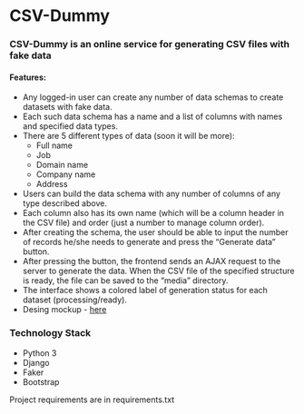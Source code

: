 <h1>CSV-Dummy</h1>
<h3>CSV-Dummy is an online service for generating CSV files with fake data</h3>
<h4>Features:</h4>
<ul>
<li>Any logged-in user can create any number of data schemas to create
datasets with fake data.</li>
<li>Each such data schema has a name and a list of columns with names and
specified data types.</li>
<li>There are 5 different types of data (soon it will be more):
<ul>
<li>Full name</li>
<li>Job</li>
<li>Domain name</li>
<li>Company name</li>
<li>Address</li>
</ul>
<li>Users can build the data schema with any number of columns of any type
described above.</li>
<li>Each column also has its own name (which will be a column header in the
CSV file) and order (just a number to manage column order).</li>
<li>After creating the schema, the user should be able to input the number of
records he/she needs to generate and press the “Generate data” button.</li>
<li>After pressing the button, the frontend sends an AJAX request to
the server to generate the data. When the CSV file of the specified
structure is ready, the file can be saved to the “media” directory.</li>
<li>The interface shows a colored label of generation status for each
dataset (processing/ready).</li>
<li>Desing mockup - <a href="https://www.figma.com/file/GLah5wCMHIyw7hJI4Gekns/CSV-fake-data-generator?node-id=24278%3A2">here</a></li>
</ul>
<h3>Technology Stack</h3>
<ul>
<li>Python 3</li>
<li>Django</li>
<li>Faker</li>
<li>Bootstrap</li>
</ul>
<p>Project requirements are in requirements.txt</p>